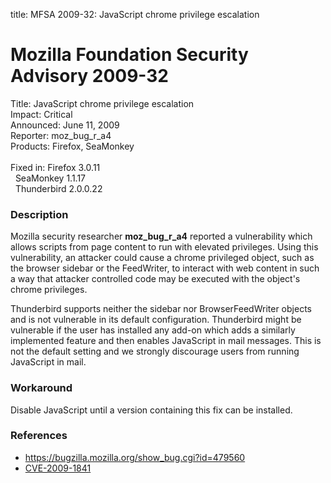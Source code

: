 title: MFSA 2009-32: JavaScript chrome privilege escalation

<h1>Mozilla Foundation Security Advisory 2009-32</h1>

<p>
<span class="label">Title:</span>      JavaScript chrome privilege escalation<br/>
<span class="label">Impact:</span>     Critical<br/>
<span class="label">Announced:</span>  June 11, 2009<br/>
<span class="label">Reporter:</span>   moz_bug_r_a4<br/>
<span class="label">Products:</span>   Firefox, SeaMonkey<br/>
<br/>
<span class="label">Fixed in:</span>   Firefox 3.0.11<br/>
<span class="label">&#160;</span>      SeaMonkey 1.1.17<br/>
<span class="label">&#160;</span>      Thunderbird 2.0.0.22<br/>
</p>


<h3>Description</h3>

<p>Mozilla security researcher <strong>moz_bug_r_a4</strong> reported
a vulnerability which allows scripts from page content to run with
elevated privileges.  Using this vulnerability, an attacker could
cause a chrome privileged object, such as the browser sidebar or the
FeedWriter, to interact with web content in such a way that attacker
controlled code may be executed with the object's chrome
privileges.</p>

<p class="note">Thunderbird supports neither the sidebar nor
BrowserFeedWriter objects and is not vulnerable in its default
configuration. Thunderbird might be vulnerable if the user has installed
any add-on which adds a similarly implemented feature and then enables
JavaScript in mail messages.  This is not the default setting and we
strongly discourage users from running JavaScript in mail. </p>

<h3>Workaround</h3>

<p>Disable JavaScript until a version containing this fix can be
installed.</p>

<h3>References</h3>

<ul>
  <li><a href="https://bugzilla.mozilla.org/show_bug.cgi?id=479560">
    https://bugzilla.mozilla.org/show_bug.cgi?id=479560</a></li>
  <li><a class="ex-ref" href="http://cve.mitre.org/cgi-bin/cvename.cgi?name=CVE-2009-1841">CVE-2009-1841</a></li>
</ul>



